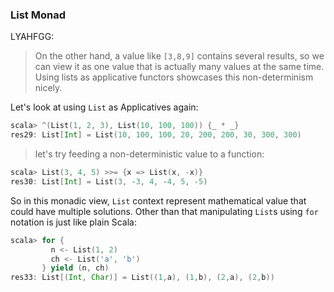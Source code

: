 
### List Monad

LYAHFGG:

> On the other hand, a value like `[3,8,9]` contains several results, so we can view it as one value that is actually many values at the same time. Using lists as applicative functors showcases this non-determinism nicely.

Let's look at using `List` as Applicatives again:

```scala
scala> ^(List(1, 2, 3), List(10, 100, 100)) {_ * _}
res29: List[Int] = List(10, 100, 100, 20, 200, 200, 30, 300, 300)
```

> let's try feeding a non-deterministic value to a function:

```scala
scala> List(3, 4, 5) >>= {x => List(x, -x)}
res30: List[Int] = List(3, -3, 4, -4, 5, -5)
```

So in this monadic view, `List` context represent mathematical value that could have multiple solutions. Other than that manipulating `List`s using `for` notation is just like plain Scala:

```scala
scala> for {
         n <- List(1, 2)
         ch <- List('a', 'b')
       } yield (n, ch)
res33: List[(Int, Char)] = List((1,a), (1,b), (2,a), (2,b))
```
